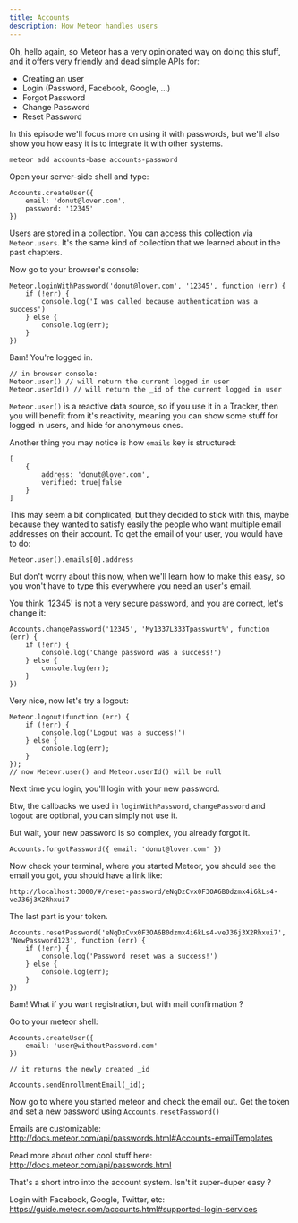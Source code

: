 ```yaml
---
title: Accounts
description: How Meteor handles users
---
```


Oh, hello again, so Meteor has a very opinionated way on doing this stuff, and it offers very friendly and dead simple APIs for:

- Creating an user
- Login (Password, Facebook, Google, ...)
- Forgot Password
- Change Password
- Reset Password

In this episode we'll focus more on using it with passwords, but we'll also show you how easy it is to integrate it with other systems.

```
meteor add accounts-base accounts-password
```

Open your server-side shell and type:

```
Accounts.createUser({
    email: 'donut@lover.com', 
    password: '12345'
})
```

Users are stored in a collection. You can access this collection via `Meteor.users`. 
It's the same kind of collection that we learned about in the past chapters.

Now go to your browser's console:

```
Meteor.loginWithPassword('donut@lover.com', '12345', function (err) {
    if (!err) {
        console.log('I was called because authentication was a success')
    } else {
        console.log(err);
    }
})
```

Bam! You're logged in.

```
// in browser console:
Meteor.user() // will return the current logged in user
Meteor.userId() // will return the _id of the current logged in user
```

`Meteor.user()` is a reactive data source, so if you use it in a Tracker, then you will benefit from it's reactivity,
meaning you can show some stuff for logged in users, and hide for anonymous ones.

Another thing you may notice is how `emails` key is structured:
```
[
    {
        address: 'donut@lover.com',
        verified: true|false
    }
]
```

This may seem a bit complicated, but they decided to stick with this, maybe because they wanted to satisfy easily the people
who want multiple email addresses on their account. To get the email of your user, you would have to do:
```
Meteor.user().emails[0].address
```

But don't worry about this now, when we'll learn how to make this easy, so you won't have to type this everywhere you need an user's email.

You think '12345' is not a very secure password, and you are correct, let's change it:

```
Accounts.changePassword('12345', 'My1337L333Tpasswurt%', function (err) {
    if (!err) {
        console.log('Change password was a success!')
    } else {
        console.log(err);
    }
})
```

Very nice, now let's try a logout:

```
Meteor.logout(function (err) {
    if (!err) {
        console.log('Logout was a success!')
    } else {
        console.log(err);
    }
});
// now Meteor.user() and Meteor.userId() will be null
```

Next time you login, you'll login with your new password.

Btw, the callbacks we used in `loginWithPassword`, `changePassword` and `logout` are optional, you can simply not use it.

But wait, your new password is so complex, you already forgot it.

```
Accounts.forgotPassword({ email: 'donut@lover.com' })
```

Now check your terminal, where you started Meteor, you should see the email you got, you should have a link like:
```
http://localhost:3000/#/reset-password/eNqDzCvx0F3OA6B0dzmx4i6kLs4-veJ36j3X2Rhxui7
```

The last part is your token.

```
Accounts.resetPassword('eNqDzCvx0F3OA6B0dzmx4i6kLs4-veJ36j3X2Rhxui7', 'NewPassword123', function (err) {
    if (!err) {
        console.log('Password reset was a success!')
    } else {
        console.log(err);
    }
})
```

Bam!
What if you want registration, but with mail confirmation ?

Go to your meteor shell:
```
Accounts.createUser({
    email: 'user@withoutPassword.com'
})

// it returns the newly created _id

Accounts.sendEnrollmentEmail(_id);
```

Now go to where you started meteor and check the email out.
Get the token and set a new password using `Accounts.resetPassword()`

Emails are customizable:
http://docs.meteor.com/api/passwords.html#Accounts-emailTemplates

Read more about other cool stuff here:
http://docs.meteor.com/api/passwords.html

That's a short intro into the account system. Isn't it super-duper easy ?

Login with Facebook, Google, Twitter, etc:
https://guide.meteor.com/accounts.html#supported-login-services